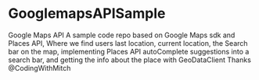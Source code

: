 # GooglemapsAPISample
Google Maps API
A sample code repo based on Google Maps sdk and Places API, Where we find users last location, current location, the Search bar on the map, implementing Places API autoComplete suggestions into a search bar, and getting the info about the place with GeoDataClient 
Thanks @CodingWithMitch
